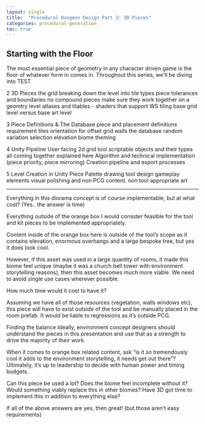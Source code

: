 ```yaml
---
layout: single
title:  "Procedural Dungeon Design Part 2: 3D Pieces"
categories: procedural-generation
toc: true
---
```


## Starting with the Floor

The most essential piece of geometry in any character driven game is the floor of whatever form in comes in. Throughout this series, we'll be diving into TEST






















2 3D Pieces
the grid
breaking down the level into tile types
piece tolerances and boundaries
no compound pieces
make sure they work together on a geomtry level
atlases and tilables - shaders that support WS tiling
base grid level versus base art level


3 Piece Definitions & The Database
piece and placement definitions
requirement tiles
orientation for offset grid walls
the database
random variation selection
elevation
biome theming

4 Unity Pipeline
User facing 2d grid tool
scriptable objects and their types all coming together explained here
Algorithm and technical implementation (piece priority, piece mirroring)
Creation pipeline and export processes

5 Level Creation in Unity
Piece Palette
drawing tool design
gameplay elements
visual polishing and non PCG content. non tool appropriate art

- - -



Everything in this diorama concept is of course implementable, but at what cost?
(Yes.. the answer is time)

Everything outside of the orange box I would consider feasible for the tool and kit pieces to be implemented appropriately.

Content inside of the orange box here is outside of the tool’s scope as it contains elevation, enormous overhangs and a large bespoke tree, but yes it does look cool.

However, if this asset was used in a large quantity of rooms, it made this biome feel unique (maybe it was a church bell tower with environment storytelling reasons), then this asset becomes much more viable. 
We need to avoid single use cases wherever possible.

How much time would it cost to have it?

Assuming we have all of those resources (vegetation, walls windows etc), this piece will have to exist outside of the tool and be manually placed in the room prefab. It would be liable to regressions as it’s outside PCG.

Finding the balance
Ideally, environment concept designers should understand the pieces in this presentation and use that as a strength to drive the majority of their work.

When it comes to orange box related content, ask “is it so tremendously cool it adds to the environment storytelling, it needs get out there”? Ultimately, it’s up to leadership to decide with human power and timing budgets.

Can this piece be used a lot?
Does the biome feel incomplete without it?
Would something viably replace this in other biomes?
Have 3D got time to implement this in addition to everything else?

If all of the above answers are yes, then great! (but those aren’t easy requirements)